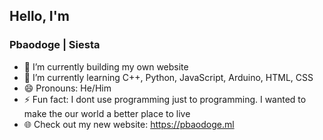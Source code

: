 ## Hello, I'm 
### Pbaodoge | Siesta
- 🔭 I’m currently building my own website
- 🌱 I’m currently learning C++, Python, JavaScript, Arduino, HTML, CSS
- 😄 Pronouns: He/Him
- ⚡ Fun fact: I dont use programming just to programming. I wanted to make the our world a better place to live
- 🌐 Check out my new website: https://pbaodoge.ml
